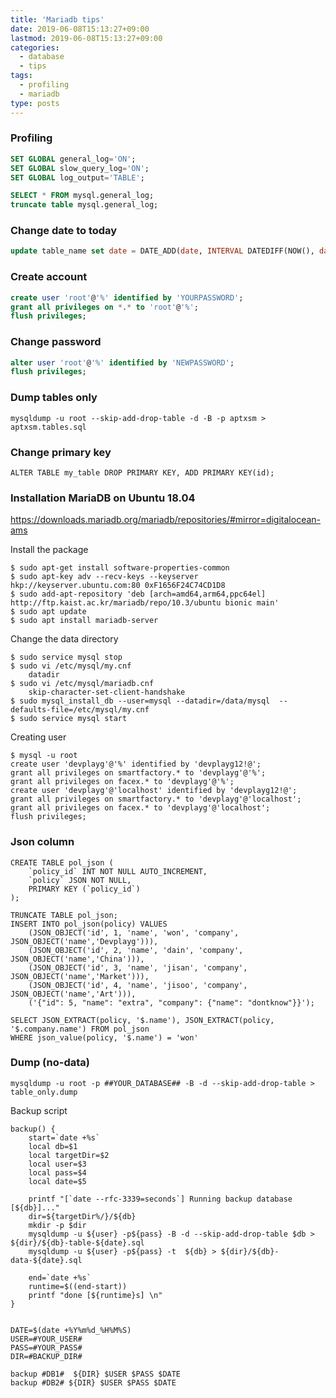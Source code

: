 ```yaml
---
title: 'Mariadb tips'
date: 2019-06-08T15:13:27+09:00
lastmod: 2019-06-08T15:13:27+09:00
categories: 
  - database
  - tips
tags: 
  - profiling
  - mariadb
type: posts
---
```


### Profiling

```sql
SET GLOBAL general_log='ON'; 
SET GLOBAL slow_query_log='ON'; 
SET GLOBAL log_output='TABLE'; 

SELECT * FROM mysql.general_log;
truncate table mysql.general_log; 
```

### Change date to today

```sql
update table_name set date = DATE_ADD(date, INTERVAL DATEDIFF(NOW(), date) DAY);
```

### Create account

```sql
create user 'root'@'%' identified by 'YOURPASSWORD';
grant all privileges on *.* to 'root'@'%';
flush privileges;
```

### Change password

```sql
alter user 'root'@'%' identified by 'NEWPASSWORD';
flush privileges;
```

### Dump tables only

    mysqldump -u root --skip-add-drop-table -d -B -p aptxsm > aptxsm.tables.sql

### Change primary key

    ALTER TABLE my_table DROP PRIMARY KEY, ADD PRIMARY KEY(id);

### Installation MariaDB on Ubuntu 18.04

https://downloads.mariadb.org/mariadb/repositories/#mirror=digitalocean-ams

Install the package

    $ sudo apt-get install software-properties-common
    $ sudo apt-key adv --recv-keys --keyserver hkp://keyserver.ubuntu.com:80 0xF1656F24C74CD1D8
    $ sudo add-apt-repository 'deb [arch=amd64,arm64,ppc64el] http://ftp.kaist.ac.kr/mariadb/repo/10.3/ubuntu bionic main'
    $ sudo apt update
    $ sudo apt install mariadb-server

Change the data directory

    $ sudo service mysql stop
    $ sudo vi /etc/mysql/my.cnf
        datadir 
    $ sudo vi /etc/mysql/mariadb.cnf
        skip-character-set-client-handshake
    $ sudo mysql_install_db --user=mysql --datadir=/data/mysql  --defaults-file=/etc/mysql/my.cnf
    $ sudo service mysql start


Creating user

    $ mysql -u root
    create user 'devplayg'@'%' identified by 'devplayg12!@';
    grant all privileges on smartfactory.* to 'devplayg'@'%';
    grant all privileges on facex.* to 'devplayg'@'%';
    create user 'devplayg'@'localhost' identified by 'devplayg12!@';
    grant all privileges on smartfactory.* to 'devplayg'@'localhost';
    grant all privileges on facex.* to 'devplayg'@'localhost';
    flush privileges;

### Json column

    CREATE TABLE pol_json (
        `policy_id` INT NOT NULL AUTO_INCREMENT,
        `policy` JSON NOT NULL,
        PRIMARY KEY (`policy_id`)
    );

    TRUNCATE TABLE pol_json;
    INSERT INTO pol_json(policy) VALUES
        (JSON_OBJECT('id', 1, 'name', 'won', 'company', JSON_OBJECT('name','Devplayg'))),
        (JSON_OBJECT('id', 2, 'name', 'dain', 'company', JSON_OBJECT('name','China'))),
        (JSON_OBJECT('id', 3, 'name', 'jisan', 'company', JSON_OBJECT('name','Market'))),
        (JSON_OBJECT('id', 4, 'name', 'jisoo', 'company', JSON_OBJECT('name','Art'))),
        ('{"id": 5, "name": "extra", "company": {"name": "dontknow"}}');

    SELECT JSON_EXTRACT(policy, '$.name'), JSON_EXTRACT(policy, '$.company.name') FROM pol_json
    WHERE json_value(policy, '$.name') = 'won'


### Dump (no-data)

    mysqldump -u root -p ##YOUR_DATABASE## -B -d --skip-add-drop-table > table_only.dump

Backup script

    backup() {
        start=`date +%s`
        local db=$1
        local targetDir=$2
        local user=$3
        local pass=$4
        local date=$5

        printf "[`date --rfc-3339=seconds`] Running backup database [${db}]..."
        dir=${targetDir%/}/${db}
        mkdir -p $dir
        mysqldump -u ${user} -p${pass} -B -d --skip-add-drop-table $db > ${dir}/${db}-table-${date}.sql
        mysqldump -u ${user} -p${pass} -t  ${db} > ${dir}/${db}-data-${date}.sql

        end=`date +%s`
        runtime=$((end-start))
        printf "done [${runtime}s] \n"
    }


    DATE=$(date +%Y%m%d_%H%M%S)
    USER=#YOUR_USER#
    PASS=#YOUR_PASS#
    DIR=#BACKUP_DIR#

    backup #DB1#  ${DIR} $USER $PASS $DATE
    backup #DB2# ${DIR} $USER $PASS $DATE
